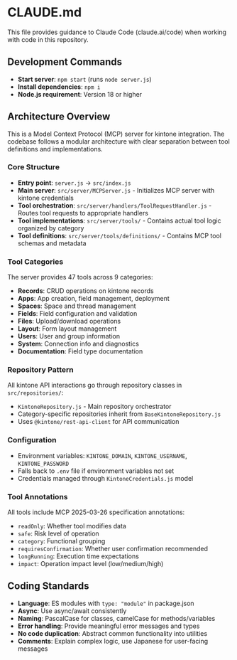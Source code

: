 # CLAUDE.md

This file provides guidance to Claude Code (claude.ai/code) when working with code in this repository.

## Development Commands

- **Start server**: `npm start` (runs `node server.js`)
- **Install dependencies**: `npm i`
- **Node.js requirement**: Version 18 or higher

## Architecture Overview

This is a Model Context Protocol (MCP) server for kintone integration. The codebase follows a modular architecture with clear separation between tool definitions and implementations.

### Core Structure

- **Entry point**: `server.js` → `src/index.js`
- **Main server**: `src/server/MCPServer.js` - Initializes MCP server with kintone credentials
- **Tool orchestration**: `src/server/handlers/ToolRequestHandler.js` - Routes tool requests to appropriate handlers
- **Tool implementations**: `src/server/tools/` - Contains actual tool logic organized by category
- **Tool definitions**: `src/server/tools/definitions/` - Contains MCP tool schemas and metadata

### Tool Categories

The server provides 47 tools across 9 categories:

- **Records**: CRUD operations on kintone records
- **Apps**: App creation, field management, deployment
- **Spaces**: Space and thread management
- **Fields**: Field configuration and validation
- **Files**: Upload/download operations
- **Layout**: Form layout management
- **Users**: User and group information
- **System**: Connection info and diagnostics
- **Documentation**: Field type documentation

### Repository Pattern

All kintone API interactions go through repository classes in `src/repositories/`:

- `KintoneRepository.js` - Main repository orchestrator
- Category-specific repositories inherit from `BaseKintoneRepository.js`
- Uses `@kintone/rest-api-client` for API communication

### Configuration

- Environment variables: `KINTONE_DOMAIN`, `KINTONE_USERNAME`, `KINTONE_PASSWORD`
- Falls back to `.env` file if environment variables not set
- Credentials managed through `KintoneCredentials.js` model

### Tool Annotations

All tools include MCP 2025-03-26 specification annotations:

- `readOnly`: Whether tool modifies data
- `safe`: Risk level of operation
- `category`: Functional grouping
- `requiresConfirmation`: Whether user confirmation recommended
- `longRunning`: Execution time expectations
- `impact`: Operation impact level (low/medium/high)

## Coding Standards

- **Language**: ES modules with `type: "module"` in package.json
- **Async**: Use async/await consistently
- **Naming**: PascalCase for classes, camelCase for methods/variables
- **Error handling**: Provide meaningful error messages and types
- **No code duplication**: Abstract common functionality into utilities
- **Comments**: Explain complex logic, use Japanese for user-facing messages

